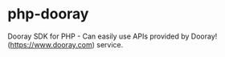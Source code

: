 # php-dooray
Dooray SDK for PHP - Can easily use APIs provided by Dooray! (https://www.dooray.com) service.
